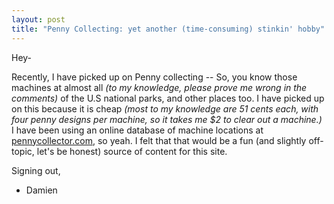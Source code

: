 ```yaml
---
layout: post
title: "Penny Collecting: yet another (time-consuming) stinkin' hobby"
---
```

<!-- wp:paragraph -->
<p>Hey-</p>
<!-- /wp:paragraph -->

<!-- wp:paragraph -->
<p>Recently, I have picked up on Penny collecting -- So, you know those machines at almost all <em>(to my knowledge, please prove me wrong in the comments)</em> of the U.S national parks, and other places too.  I have picked up on this because it is cheap <em>(most to my knowledge are 51 cents each, with four penny designs per machine, so it takes me $2 to clear out a machine.)</em>  I have been using an online database of machine locations at <a href="http://209.221.138.252/AreaList.aspx" target="_blank" rel="noreferrer noopener">pennycollector.com</a>,  so yeah.  I felt that that would be a fun  (and slightly off-topic, let's be honest) source of content for this site.</p>
<!-- /wp:paragraph -->

<!-- wp:paragraph -->
<p>Signing out,</p>
<!-- /wp:paragraph -->

<!-- wp:list -->
<ul><!-- wp:list-item -->
<li>Damien</li>
<!-- /wp:list-item --></ul>
<!-- /wp:list -->